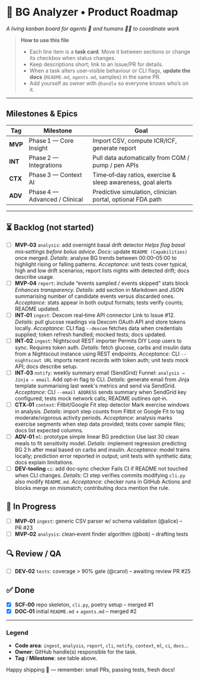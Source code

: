 # 📌 BG Analyzer • Product Roadmap

*A living kanban board for agents 🤖 and humans 🧑‍💻 to coordinate work*

> **How to use this file**
>
> * Each line item is a **task card**.  Move it between sections or change its checkbox when status changes.
> * Keep descriptions short; link to an Issue/PR for details.
> * When a task alters user‑visible behaviour or CLI flags, **update the docs** (`README.md`, `agents.md`, samples) in the same PR.
> * Add yourself as owner with `@handle` so everyone knows who’s on it.

---

## Milestones & Epics

| Tag     | Milestone                     | Goal                                                        |
| ------- | ----------------------------- | ----------------------------------------------------------- |
| **MVP** | Phase 1 — Core Insight        | Import CSV, compute ICR/ICF, generate report                |
| **INT** | Phase 2 — Integrations        | Pull data automatically from CGM / pump / pen APIs          |
| **CTX** | Phase 3 — Context AI          | Time‑of‑day ratios, exercise & sleep awareness, goal alerts |
| **ADV** | Phase 4 — Advanced / Clinical | Predictive simulation, clinician portal, optional FDA path  |

---

## ⏳ Backlog (not started)

* [ ] **MVP‑03** `analysis`: add overnight basal drift detector
  *Helps flag basal mis‑settings before bolus advice.*
  *Docs*: update `README (Capabilities)` once merged.
  *Details*: analyse BG trends between 00:00–05:00 to highlight rising or falling patterns.
  *Acceptance*: unit tests cover typical, high and low drift scenarios; report lists nights with detected drift; docs describe usage.
* [ ] **MVP‑04** `report`: include “events sampled / events skipped” stats block
  *Enhances transparency.*
  *Details*: add section in Markdown and JSON summarising number of candidate events versus discarded ones.
  *Acceptance*: stats appear in both output formats; tests verify counts; README updated.
* [ ] **INT‑01** `ingest`: Dexcom real‑time API connector
  Link to Issue #12.
  *Details*: pull glucose readings via Dexcom OAuth API and store tokens locally.
  *Acceptance*: CLI flag `--dexcom` fetches data when credentials supplied; token refresh handled; mocked tests; docs updated.
* [ ] **INT‑02** `ingest`: Nightscout REST importer
  Permits DIY Loop users to sync.  Requires token auth.
  *Details*: fetch glucose, carbs and insulin data from a Nightscout instance using REST endpoints.
  *Acceptance*: CLI `--nightscout URL` imports recent records with token auth; unit tests mock API; docs describe setup.
* [ ] **INT‑03** `notify`: weekly summary email (SendGrid)
  Funnel: `analysis → Jinja → email`.  Add opt‑in flag to CLI.
  *Details*: generate email from Jinja template summarising last week's metrics and send via SendGrid.
  *Acceptance*: CLI `--email ADDRESS` sends summary when SendGrid key configured; tests mock network calls; README outlines opt‑in.
* [ ] **CTX‑01** `context`: Fitbit/Google Fit step detector
  Mark exercise windows in analysis.
  *Details*: import step counts from Fitbit or Google Fit to tag moderate/vigorous activity periods.
  *Acceptance*: analysis marks exercise segments when step data provided; tests cover sample files; docs list expected columns.
* [ ] **ADV‑01** `ml`: prototype simple linear BG prediction
  Use last 30 clean meals to fit sensitivity model.
  *Details*: implement regression predicting BG 2 h after meal based on carbs and insulin.
  *Acceptance*: model trains locally; prediction error reported in output; unit tests with synthetic data; docs explain limitations.
* [ ] **DEV‑tooling** `ci`: add doc‑sync checker
  Fails CI if README not touched when CLI changes.
  *Details*: CI step verifies commits modifying `cli.py` also modify `README.md`.
  *Acceptance*: checker runs in GitHub Actions and blocks merge on mismatch; contributing docs mention the rule.

## 🚧 In Progress

* [ ] **MVP‑01** `ingest`: generic CSV parser w/ schema validation (@alice) – PR #23
* [ ] **MVP‑02** `analysis`: clean‑event finder algorithm (@bob) – drafting tests

## 🔍 Review / QA

* [ ] **DEV‑02** `tests`: coverage > 90% gate (@carol) – awaiting review PR #25

## ✅ Done

* [x] **SCF‑00** repo skeleton, `cli.py`, poetry setup – merged #1
* [x] **DOC‑01** initial `README.md` + `agents.md` – merged #2

---

### Legend

* **Code area**: `ingest`, `analysis`, `report`, `cli`, `notify`, `context`, `ml`, `ci`, `docs`…
* **Owner**: GitHub handle(s) responsible for the task.
* **Tag** / **Milestone**: see table above.

Happy shipping 🚀  — remember: small PRs, passing tests, fresh docs!
